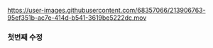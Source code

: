 
https://user-images.githubusercontent.com/68357066/213906763-95ef351b-ac7e-414d-b541-3619be5222dc.mov

### 첫번째 수정
